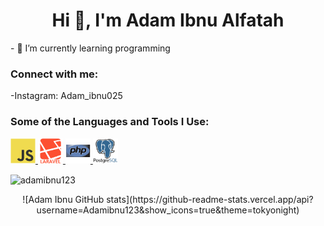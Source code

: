 <h1 align="center">Hi 👋, I'm Adam Ibnu Alfatah</h1>
- 🌱 I’m currently learning programming

<h3 align="left">Connect with me:</h3>
<p align="left">
-Instagram: Adam_ibnu025
</p>

<h3 align="left">Some of the Languages and Tools I Use:</h3>
<p align="left"> <a href="https://developer.mozilla.org/en-US/docs/Web/JavaScript" target="_blank"> <img src="https://raw.githubusercontent.com/devicons/devicon/master/icons/javascript/javascript-original.svg" alt="javascript" width="40" height="40"/> </a> <a href="https://laravel.com/" target="_blank"> <img src="https://raw.githubusercontent.com/devicons/devicon/master/icons/laravel/laravel-plain-wordmark.svg" alt="laravel" width="40" height="40"/> </a> <a href="https://www.php.net" target="_blank"> <img src="https://raw.githubusercontent.com/devicons/devicon/master/icons/php/php-original.svg" alt="php" width="40" height="40"/> </a> <a href="https://www.postgresql.org" target="_blank"> <img src="https://raw.githubusercontent.com/devicons/devicon/master/icons/postgresql/postgresql-original-wordmark.svg" alt="postgresql" width="40" height="40"/> </a> 

</p>

<p><img align="center" src="https://github-readme-stats.vercel.app/api/top-langs?username=adamibnu123&show_icons=true&locale=en&layout=compact" alt="adamibnu123" /></p>

<div align="center">![Adam Ibnu GitHub stats](https://github-readme-stats.vercel.app/api?username=Adamibnu123&show_icons=true&theme=tokyonight)</div>



<!---
Adamibnu123/Adamibnu123 is a ✨ special ✨ repository because its `README.md` (this file) appears on your GitHub profile.
You can click the Preview link to take a look at your changes.
--->
